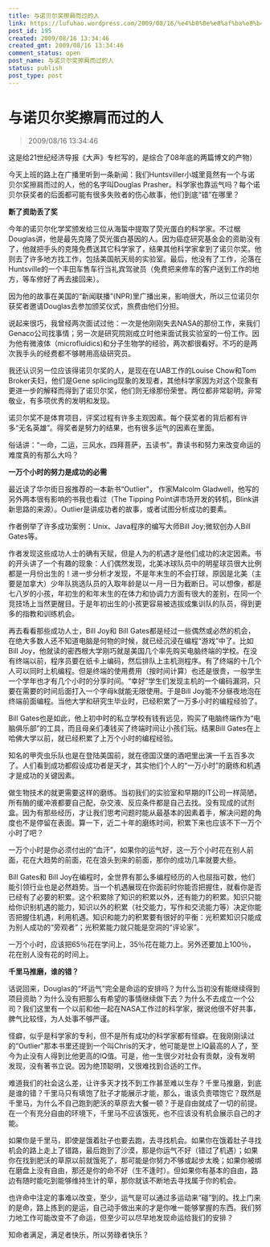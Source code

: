 ```yaml
---
title: 与诺贝尔奖擦肩而过的人
link: https://lufuhao.wordpress.com/2009/08/16/%e4%b8%8e%e8%af%ba%e8%b4%9d%e5%b0%94%e5%a5%96%e6%93%a6%e8%82%a9%e8%80%8c%e8%bf%87%e7%9a%84%e4%ba%ba/
post_id: 195
created: 2009/08/16 13:34:46
created_gmt: 2009/08/16 13:34:46
comment_status: open
post_name: 与诺贝尔奖擦肩而过的人
status: publish
post_type: post
---
```


# 与诺贝尔奖擦肩而过的人

> 2009/08/16 13:34:46

 

这是给21世纪经济导报《大声》专栏写的，是综合了08年底的两篇博文的产物）

今天上班的路上在广播里听到一条新闻：我们Huntsviller小城里竟然有一个与诺贝尔奖擦肩而过的人，他的名字叫Douglas Prasher。科学家也靠运气吗？每个诺贝尔获奖者的后面都可能有很多失败者的伤心故事，他们到底“错”在哪里？

**断了资助丢了奖**

今年的诺贝尔化学奖颁发给三位从海蜇中提取了荧光蛋白的科学家。不过椐Douglas讲，他是最先克隆了荧光蛋白基因的人。因为癌症研究基金会的资助没有了，他就把手头的克隆免费送其它科学家了，结果其他科学家拿到了诺贝尔奖。他则去了许多地方找工作，包括美国航天局的实验室。最后，他没有了工作，沦落在Huntsville的一个丰田车售车行当礼宾驾驶员（免费把来修车的客户送到工作的地方，等车修好了再去接回来）。

因为他的故事在美国的“新闻联播”(NPR)里广播出来，影响很大，所以三位诺贝尔获奖者邀请Douglas去参加颁奖仪式，旅费由他们分担。

说起来很巧，我曾经两次面试过他：一次是他刚刚失去NASA的那份工作，来我们Genaco公司找事情；另一次是研究院刚成立时他来面试我实验室的一份工作。因为他有微液体（microfluidics)和分子生物学的经验，两次都很看好。不巧的是两次我手头的经费都不够聘用高级研究员。

我还认识另一位应该得诺贝尔奖的人，是现在在UAB工作的Louise Chow和Tom Broker夫妇，他们是Gene splicing现象的发现者，其他科学家因为对这个现象有更进一步的解释而得到了诺贝尔奖，他们则无缘那份荣誉。两位都非常聪明，非常敬业，有多项优秀的发明和发现。

诺贝尔奖不是体育项目，评奖过程有许多主观因素。每个获奖者的背后都有许多“无名英雄”。得奖者是努力的结果，也有很多运气的因素在里面。

俗话讲：“一命，二运，三风水，四拜菩萨，五读书”。靠读书和努力来改变命运的难度真的有那么大吗？

**一万个小时的努力是成功的必需**

最近读了华尔街日报推荐的一本新书“Outlier"， 作家Malcolm Gladwell，他写的另外两本很有影响的书我也看过（The Tipping Point讲市场开发的转机，Blink讲新思路的来源）。Outlier是讲成功者的故事，或者试图分析成功的要素。

作者例举了许多成功案例：Unix、Java程序的编写大师Bill Joy;微软创办人Bill Gates等。

作者发现这些成功人士的确有天赋，但是人为的机遇才是他们成功的决定因素。书的开头讲了一个有趣的现象：人们偶然发现，北美冰球队员中的明星球员很大比例都是一月份出生的！进一步分析才发现，不是年末生的不会打球，原因是北美（主要是加拿大）少年队挑选队员的入取年龄是以一月一日为截断日。可以想像，都是七八岁的小孩，年初生的和年末生的在体力和协调力方面有很大的差别，在同一个竞技场上当然更醒目。于是年初出生的小孩更容易被选拔成集训队的队员，得到更多的指教和训练机会。

再去看看那些成功人士，Bill Joy和 Bill Gates都是经过一些偶然或必然的机会，在绝大多数人还不知道电脑是何物的时候，就已经沉浸在编程“游戏”中了。比如Bill Joy，他就读的密西根大学刚巧就是美国几个率先购买电脑终端的学校。在没有终端以前，程序员要在纸卡上编码，然后排队上主机测程序。有了终端的十几个人可以同时上机编程。但是终端的使用费用（按时间计算）也还是很贵，一般学生一个学年也才有几个小时的分享时间。“幸好”学生们发现主机的一个编码漏洞，只要在需要的时间后面打入一个字母k就能无限使用。于是Bill Joy能不分昼夜地泡在终端前面编程。当他大学和研究生毕业时，已经积累了一万多小时的编程经验了。

Bill Gates也是如此，他上初中时的私立学校有钱有远见，购买了电脑终端作为“电脑俱乐部”的工具，而且母亲们凑钱买了终端时间让小孩们玩。结果Bill Gates在上哈佛大学以前，就已经积累了上万个小时的编程经验。

知名的甲壳虫乐队也是在登陆美国前，就在德国汉堡的酒吧里出演一千五百多次了。人们看到成功都假设成功者是天才，其实他们个人的“一万小时”的磨练和机遇才是成功的关键因素。

做生物技术的就更需要这样的磨练。当初我们的实验室和早期的IT公司一样简陋，所有酶的缓冲液都要自己配，杂交液、反应条件都是自己去找。没有现成的试剂盒。因为有那些经历，才让我们思考问题时能从最基本的因素着手，解决问题的角度也不是停留在表面。算一下，近二十年的磨练时间，积累下来也应该不下一万个小时了吧？

一万个小时是你必须付出的“血汗”，如果你的运气好，这一万个小时花在别人前面，花在大趋势的前面，花在浪头到来的前面，那你的成功几率就要大些。

Bill Gates和 Bill Joy在编程时，全世界有那么多编程经历的人也屈指可数，他们能引领行业也是必然趋势。当一个机遇展现在你面前时你能否把握住，就看你是否已经有了必要的积累。这个积累除了知识的积累以外，还有能力的积累。知识只能给你识别机遇的能力，知识以外的积累（社交能力，写作和交流能力等）决定你能否把握住机遇，利用机遇。知识和能力的积累要有很好的平衡：光积累知识只能成为别人成功的“旁观者”；光积累能力就只能是空洞的“评论家”。

一万个小时，应该把65％花在学问上，35％花在能力上。另外还要加上100％，花在别人没有花的时间上。

**千里马推磨，谁的错？**

话说回来，Douglas的“坏运气”完全是命运的安排吗？为什么当初没有能继续得到项目资助？为什么没有把那么有希望的事情继续做下去？为什么不去成立一个公司？我们这里有一个以前和他一起在NASA工作过的科学家，据说他很不好共事，脾气比较怪，为人处事不够严谨。

怪癖，似乎是科学家的专利，但不是所有成功的科学家都有怪癖。在我刚刚读过的“Outlier"那本书里还提到一个叫Chris的天才，他可能是世上IQ最高的人了，至今为止没有人得到比他更高的IQ值。可是，他一生很少对社会有贡献，没有发明发现，没有著书立说。因为绝顶聪明，又很难找到合适的工作。

难道我们的社会这么差，让许多天才找不到工作甚至难以生存？千里马推磨，到底是谁的错？千里马只有填饱了肚子才能展示才能，那么，谁该负责喂饱它？既然是千里马，为什么不自己跑到肥沃的草原去大餐一顿？于是自由就成了一切的前提。在一个有充分自由的环境下，千里马不应该饿死，也不应该没有机会展示自己的才能。

如果你是千里马，即使是饿着肚子也要去跑，去寻找机会。如果你在饿着肚子寻找机会的路上走上了错路，最后跑到了沙漠，那是你运气不好（错过了机遇）；如果你在找到肥沃的草原以前就饿死了，那可能是你努力不够或起步太晚；如果你被绑在磨盘上没有自由，那还是你的命不好（生不逢时）。但如果你有基本的自由，路边有随时能吃到能够维持生计的草，那你就该不断地去寻找属于你的机会。

也许命中注定的事难以改变，至少，运气是可以通过多运动来“碰”到的。找上门来的是命，路上拣到的是运，自己动手做出来的才是你唯一能够掌握的东西。我们努力地工作可能改变不了命运，但至少可以尽早地发现命运给我们的安排？

知命者满足，满足者快乐，所以劳碌者快乐？
